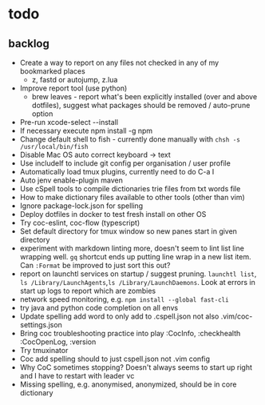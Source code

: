 # todo

## backlog

- Create a way to report on any files not checked in any of my bookmarked places
  - z, fastd or autojump, z.lua
- Improve report tool (use python)
  - brew leaves - report what's been explicitly installed (over and above
    dotfiles), suggest what packages should be removed / auto-prune option
- Pre-run xcode-select --install
- If necessary execute npm install -g npm
- Change default shell to fish - currently done manually with
  `chsh -s /usr/local/bin/fish`
- Disable Mac OS auto correct keyboard -> text
- Use includeIf to include git config per organisation / user profile
- Automatically load tmux plugins, currently need to do C-a I
- Auto jenv enable-plugin maven
- Use cSpell tools to compile dictionaries trie files from txt words file
- How to make dictionary files available to other tools (other than vim)
- Ignore package-lock.json for spelling
- Deploy dotfiles in docker to test fresh install on other OS
- Try coc-eslint, coc-flow (typescript)
- Set default directory for tmux window so new panes start in given directory
- experiment with markdown linting more, doesn't seem to lint list line wrapping
  well. `gq` shortcut ends up putting line wrap in a new list item. Can `:Format`
  be improved to just sort this out?
- report on launchtl services on startup / suggest pruning. `launchtl list`,
  `ls /Library/LaunchAgents`,`ls /Library/LaunchDaemons`. Look at errors in start
  up logs to report which are zombies
- network speed monitoring, e.g. `npm install --global fast-cli`
- try java and python code completion on all envs
- Update spelling add word to only add to .cspell.json not also
  .vim/coc-settings.json
- Bring coc troubleshooting practice into play :CocInfo, :checkhealth
  :CocOpenLog, :version
- Try tmuxinator
- Coc add spelling should to just cspell.json not .vim config
- Why CoC sometimes stopping? Doesn't always seems to start up right and I have
  to restart with leader vc
- Missing spelling, e.g. anonymised, anonymized, should be in core dictionary
